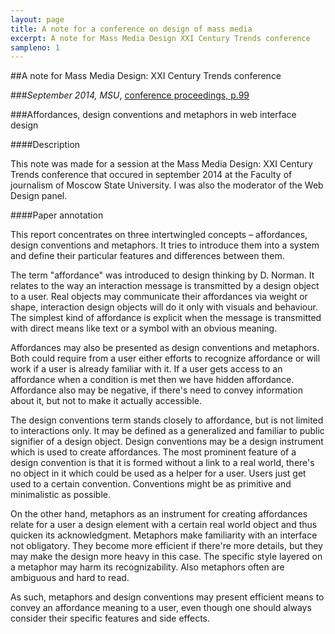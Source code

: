 ```yaml
---
layout: page
title: A note for a conference on design of mass media
excerpt: A note for Mass Media Design XXI Century Trends conference
sampleno: 1
---
```


##A note for Mass Media Design: XXI Century Trends conference 

###_September 2014, MSU_, [conference proceedings, p.99](http://designmsu.ru/wp-content/uploads/2014/10/tezis_2014_msu.pdf)

###Affordances, design conventions and metaphors in web interface design

####Description

This note was made for a session at the Mass Media Design: XXI Century Trends conference that occured in september 2014 at the Faculty of journalism of Moscow State University. I was also the moderator of the Web Design panel.

####Paper annotation

This report concentrates on three intertwingled concepts – affordances, design conventions and metaphors. It tries to introduce them into a system and define their particular features and differences between them.

The term "affordance" was introduced to design thinking by D. Norman. It relates to the way an interaction message is transmitted by a design object to a user. Real objects may communicate their affordances via weight or shape, interaction design objects will do it only with visuals and behaviour. The simplest kind of affordance is explicit when the message is transmitted with direct means like text or a symbol with an obvious meaning. 

Affordances may also be presented as design conventions and metaphors. Both could require from a user either efforts to recognize affordance or will work if a user is already familiar with it. If a user gets access to an affordance when a condition is met then we have hidden affordance. Affordance also may be negative, if there's need to convey information about it, but not to make it actually accessible.

The design conventions term stands closely to affordance, but is not limited to interactions only. It may be defined as a generalized and familiar to public signifier of a design object. Design conventions may be a design instrument which is used to create affordances. The most prominent feature of a design convention is that it is formed without a link to a real world, there's no object in it which could be used as a helper for a user. Users just get used to a certain convention. Conventions might be as primitive and minimalistic as possible.

On the other hand, metaphors as an instrument for creating affordances relate for a user a design element with a certain real world object and thus quicken its acknowledgment. Metaphors make familiarity with an interface not obligatory. They become more efficient if there're more details, but they may make the design more heavy in this case. The specific style layered on a metaphor may harm its recognizability. Also metaphors often are ambiguous and hard to read.

As such, metaphors and design conventions may present efficient means to convey an affordance meaning to a user, even though one should always consider their specific features and side effects.